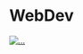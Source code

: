 #                                                     WebDev
<a href="https://readme-typing-svg.demolab.com?font=Josefin+Sans&pause=1000&color=00BC00&center=true&vCenter=true&multiline=true&width=800&height=300&lines=01001110+01101001+01101000;+01101001+01101100+00100000;+01101000+01101001+01100011;+00101110+00100000+01001101;+01101111+01110010;+01101111+01101110"><img src="https://readme-typing-svg.demolab.com?font=Josefin+Sans&size=40&duration=3000&pause=500&color=360672&background=263F6800&center=true&vCenter=true&repeat=false&width=500&lines=Web+Development;2+1+B+0+3+0+1+4+5" alt="..." /></a>
